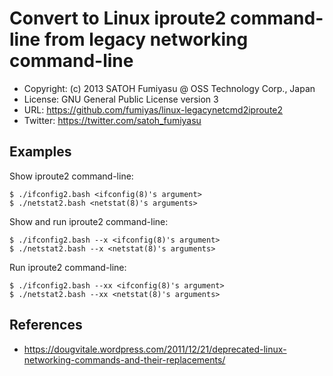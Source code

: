 Convert to Linux iproute2 command-line from legacy networking command-line
======================================================================

  * Copyright: (c) 2013 SATOH Fumiyasu @ OSS Technology Corp., Japan
  * License: GNU General Public License version 3
  * URL: <https://github.com/fumiyas/linux-legacynetcmd2iproute2>
  * Twitter: <https://twitter.com/satoh_fumiyasu>

Examples
----------------------------------------------------------------------

Show iproute2 command-line:

    $ ./ifconfig2.bash <ifconfig(8)'s argument>
    $ ./netstat2.bash <netstat(8)'s arguments>

Show and run iproute2 command-line:

    $ ./ifconfig2.bash --x <ifconfig(8)'s argument>
    $ ./netstat2.bash --x <netstat(8)'s arguments>

Run iproute2 command-line:

    $ ./ifconfig2.bash --xx <ifconfig(8)'s argument>
    $ ./netstat2.bash --xx <netstat(8)'s arguments>

References
----------------------------------------------------------------------

  * https://dougvitale.wordpress.com/2011/12/21/deprecated-linux-networking-commands-and-their-replacements/

